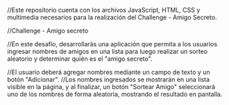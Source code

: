 //Este repositorio cuenta con los archivos JavaScript, HTML, CSS y multimedia necesarios para la realización del Challenge - Amigo Secreto.

//Challenge - Amigo secreto

//En este desafío, desarrollarás una aplicación que permita a los usuarios ingresar nombres de amigos en una lista para luego realizar un sorteo aleatorio y determinar quién es el "amigo secreto".

//El usuario deberá agregar nombres mediante un campo de texto y un botón "Adicionar". 
//Los nombres ingresados se mostrarán en una lista visible en la página, y al finalizar, un botón "Sortear Amigo" seleccionará uno de los nombres de forma aleatoria, mostrando el resultado en pantalla.
